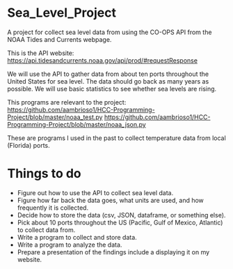 # Sea_Level_Project
A project for collect sea level data from using the CO-OPS API from the NOAA Tides and Currents webpage.

This is the API website:  https://api.tidesandcurrents.noaa.gov/api/prod/#requestResponse

We will use the API to gather data from about ten ports throughout the United States for sea level.
The data should go back as many years as possible.   We will use basic statistics to see whether
sea levels are rising.

This programs are relevant to the project:
https://github.com/aambrioso1/HCC-Programming-Project/blob/master/noaa_test.py
https://github.com/aambrioso1/HCC-Programming-Project/blob/master/noaa_json.py

These are programs I used in the past to collect temperature data from local (Florida) ports.

# Things to do
- Figure out how to use the API to collect sea level data.
- Figure how far back the data goes, what units are used, and how frequently it is collected.
- Decide how to store the data (csv, JSON, dataframe, or something else).
- Pick about 10 ports throughout the US (Pacific, Gulf of Mexico, Atlantic) to collect data from.
- Write a program to collect and store data.
- Write a program to analyze the data.
- Prepare a presentation of the findings include a displaying it on my website.

